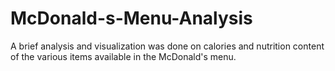 # McDonald-s-Menu-Analysis
A brief analysis and visualization was done on calories and nutrition content of the various items available in the McDonald's menu.
